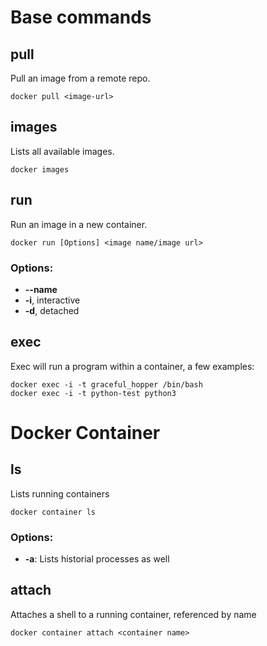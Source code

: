 # Base commands

## pull

Pull an image from a remote repo.

```console
docker pull <image-url>
```

## images

Lists all available images.

```console
docker images
```

## run

Run an image in a new container.

```console
docker run [Options] <image name/image url>
```

### Options:

- **--name** <string>
- **-i**, interactive
- **-d**, detached

## exec

Exec will run a program within a container, a few examples:

```console
docker exec -i -t graceful_hopper /bin/bash
docker exec -i -t python-test python3
```

# Docker Container

## ls

Lists running containers

```console
docker container ls
```

### Options:

- **-a**: Lists historial processes as well

## attach

Attaches a shell to a running container, referenced by name

```console
docker container attach <container name> 
```
